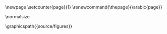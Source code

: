 
\newpage
\setcounter{page}{1}
\renewcommand{\thepage}{\arabic{page}}

\normalsize

\graphicspath{{source/figures}}